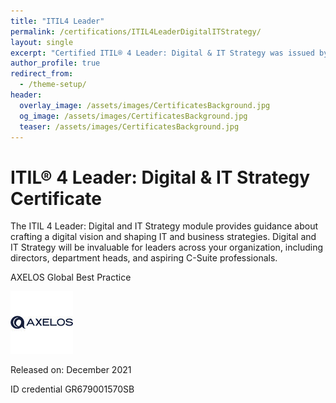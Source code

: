 ```yaml
---
title: "ITIL4 Leader"
permalink: /certifications/ITIL4LeaderDigitalITStrategy/
layout: single
excerpt: "Certified ITIL® 4 Leader: Digital & IT Strategy was issued by AXELOS to Stefano Bianda."
author_profile: true
redirect_from:
  - /theme-setup/
header:
  overlay_image: /assets/images/CertificatesBackground.jpg
  og_image: /assets/images/CertificatesBackground.jpg
  teaser: /assets/images/CertificatesBackground.jpg
---
```

# ITIL® 4 Leader: Digital & IT Strategy Certificate

The ITIL 4 Leader: Digital and IT Strategy module provides guidance about crafting a digital vision and shaping IT and business strategies. Digital and IT Strategy will be invaluable for leaders across your organization, including directors, department heads, and aspiring C-Suite professionals.

AXELOS Global Best Practice

![image info](/assets/images/axelosLogo.jpeg)

Released on: December 2021

ID credential GR679001570SB